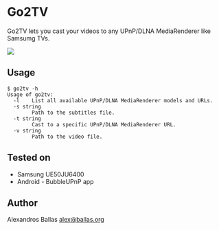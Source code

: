 # Go2TV
Go2TV lets you cast your videos to any UPnP/DLNA MediaRenderer like Samsumg TVs.

![](https://i.imgur.com/fnYkkp7.gif)

Usage
-----
```
$ go2tv -h
Usage of go2tv:
  -l	List all available UPnP/DLNA MediaRenderer models and URLs.
  -s string
    	Path to the subtitles file.
  -t string
    	Cast to a specific UPnP/DLNA MediaRenderer URL.
  -v string
    	Path to the video file.
```

Tested on
-----
- Samsung UE50JU6400
- Android - BubbleUPnP app

Author
------

Alexandros Ballas <alex@ballas.org>